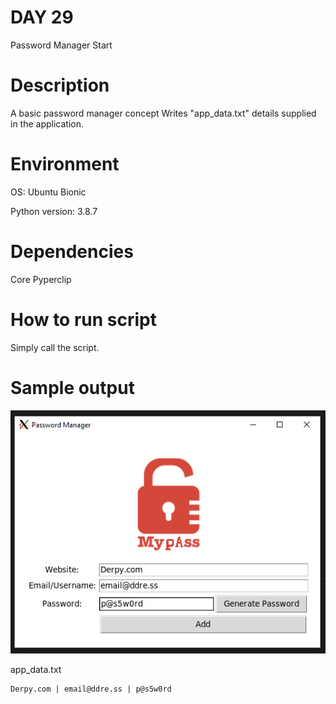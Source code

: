 
# DAY 29

Password Manager Start

# Description

A basic password manager concept
Writes "app_data.txt" details supplied in the application.

# Environment
OS: Ubuntu Bionic

Python version: 3.8.7

# Dependencies

Core
Pyperclip

# How to run script

Simply call the script.

# Sample output

![Sample of App](https://raw.githubusercontent.com/Its-All-About-the-Journey/100daysofcode/hypermanganate/source_code/hypermanganate/day029/app.png)

app_data.txt
```
Derpy.com | email@ddre.ss | p@s5w0rd

```
